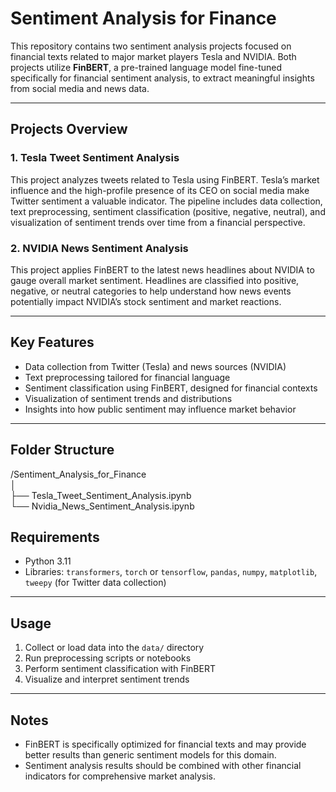 # Sentiment Analysis for Finance

This repository contains two sentiment analysis projects focused on financial texts related to major market players Tesla and NVIDIA. Both projects utilize **FinBERT**, a pre-trained language model fine-tuned specifically for financial sentiment analysis, to extract meaningful insights from social media and news data.

---

## Projects Overview

### 1. Tesla Tweet Sentiment Analysis  
This project analyzes tweets related to Tesla using FinBERT. Tesla’s market influence and the high-profile presence of its CEO on social media make Twitter sentiment a valuable indicator. The pipeline includes data collection, text preprocessing, sentiment classification (positive, negative, neutral), and visualization of sentiment trends over time from a financial perspective.

### 2. NVIDIA News Sentiment Analysis  
This project applies FinBERT to the latest news headlines about NVIDIA to gauge overall market sentiment. Headlines are classified into positive, negative, or neutral categories to help understand how news events potentially impact NVIDIA’s stock sentiment and market reactions.

---

## Key Features

- Data collection from Twitter (Tesla) and news sources (NVIDIA)  
- Text preprocessing tailored for financial language  
- Sentiment classification using FinBERT, designed for financial contexts  
- Visualization of sentiment trends and distributions  
- Insights into how public sentiment may influence market behavior  

---

## Folder Structure

/Sentiment_Analysis_for_Finance <br>
│ <br>
├── Tesla_Tweet_Sentiment_Analysis.ipynb <br>
└── Nvidia_News_Sentiment_Analysis.ipynb <br>

## Requirements

- Python 3.11  
- Libraries: `transformers`, `torch` or `tensorflow`, `pandas`, `numpy`, `matplotlib`, `tweepy` (for Twitter data collection)  

---

## Usage

1. Collect or load data into the `data/` directory  
2. Run preprocessing scripts or notebooks  
3. Perform sentiment classification with FinBERT  
4. Visualize and interpret sentiment trends  

---

## Notes

- FinBERT is specifically optimized for financial texts and may provide better results than generic sentiment models for this domain.  
- Sentiment analysis results should be combined with other financial indicators for comprehensive market analysis.
